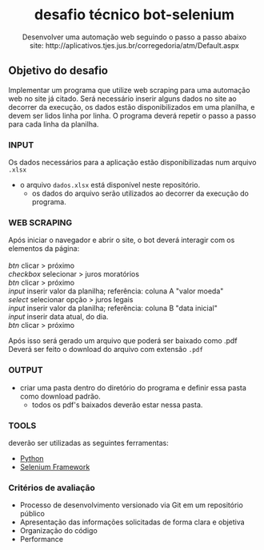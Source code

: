 <h1 align="center">
  desafio técnico bot-selenium
</h1>

<p align="center">
  Desenvolver uma automação web seguindo o passo a passo abaixo <br>
  site: http://aplicativos.tjes.jus.br/corregedoria/atm/Default.aspx
</p>

## Objetivo do desafio
Implementar um programa que utilize web scraping para uma automação web no site já citado. Será necessário inserir alguns dados no site ao decorrer da execução, os dados estão disponibilizados em uma planilha, e devem ser lidos linha por linha. O programa deverá repetir o passo a passo para cada linha da planilha. 

### INPUT
Os dados necessários para a aplicação estão disponibilizadas num arquivo `.xlsx`
- o arquivo `dados.xlsx` está disponível neste repositório.
   - os dados do arquivo serão utilizados ao decorrer da execução do programa.
  
  
### WEB SCRAPING

Após iniciar o navegador e abrir o site, o bot deverá interagir com os elementos da página: <br> <br>
  *btn* clicar > próximo <br>
  *checkbox* selecionar > juros moratórios <br>
  *btn* clicar > próximo <br>
  *input* inserir valor da planilha; referência: coluna A "valor moeda" <br>
  *select* selecionar opção > juros legais <br>
  *input* inserir valor da planilha; referência: coluna B "data inicial" <br>
  *input* inserir data atual, do dia. <br>
  *btn* clicar > próximo

Após isso será gerado um arquivo que poderá ser baixado como .pdf <br>
Deverá ser feito o download do arquivo com extensão `.pdf`

### OUTPUT
- criar uma pasta dentro do diretório do programa e definir essa pasta como download padrão.
  - todos os pdf's baixados deverão estar nessa pasta.


### TOOLS

deverão ser utilizadas as seguintes ferramentas:

- [Python](https://docs.python.org/3/)
- [Selenium Framework](https://www.selenium.dev/documentation/webdriver/)


### Critérios de avaliação
- Processo de desenvolvimento versionado via Git em um repositório público
- Apresentação das informações solicitadas de forma clara e objetiva
- Organização do código
- Performance

